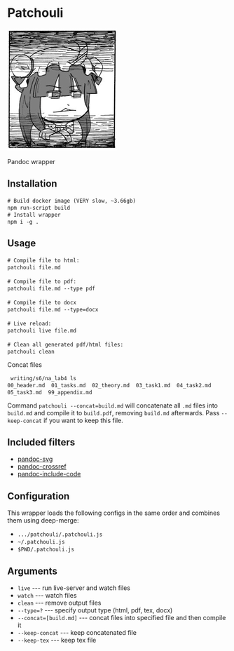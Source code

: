 # Patchouli

![](./patche.png)

Pandoc wrapper

## Installation

```
# Build docker image (VERY slow, ~3.66gb)
npm run-script build
# Install wrapper
npm i -g .
```

## Usage

```
# Compile file to html:
patchouli file.md

# Compile file to pdf:
patchouli file.md --type pdf

# Compile file to docx
patchouli file.md --type=docx

# Live reload:
patchouli live file.md

# Clean all generated pdf/html files:
patchouli clean
```

Concat files
```
 writing/s6/na_lab4 ls
00_header.md  01_tasks.md  02_theory.md  03_task1.md  04_task2.md  05_task3.md  99_appendix.md
```

Command `patchouli --concat=build.md` will concatenate all `.md` files into `build.md` and compile it to `build.pdf`, removing
`build.md` afterwards.
Pass `--keep-concat` if you want to keep this file.

## Included filters

* [pandoc-svg](https://gist.github.com/jeromerobert/3996eca3acd12e4c3d40)
* [pandoc-crossref](http://lierdakil.github.io/pandoc-crossref/)
* [pandoc-include-code](https://github.com/owickstrom/pandoc-include-code)

## Configuration

This wrapper loads the following configs in the same order and combines them using deep-merge:

* `.../patchouli/.patchouli.js`
* `~/.patchouli.js`
* `$PWD/.patchouli.js`

## Arguments

* `live` --- run live-server and watch files
* `watch` --- watch files
* `clean` --- remove output files
* `--type=?` --- specify output type (html, pdf, tex, docx)
* `--concat=[build.md]` --- concat files into specified file and then compile it
* `--keep-concat` --- keep concatenated file
* `--keep-tex` --- keep tex file